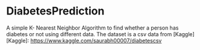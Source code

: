 # DiabetesPrediction
A simple K- Nearest Neighbor Algorithm to find whether a person has diabetes or not using different data.
The dataset is a csv data from [Kaggle] 
[Kaggle]: https://www.kaggle.com/saurabh00007/diabetescsv

